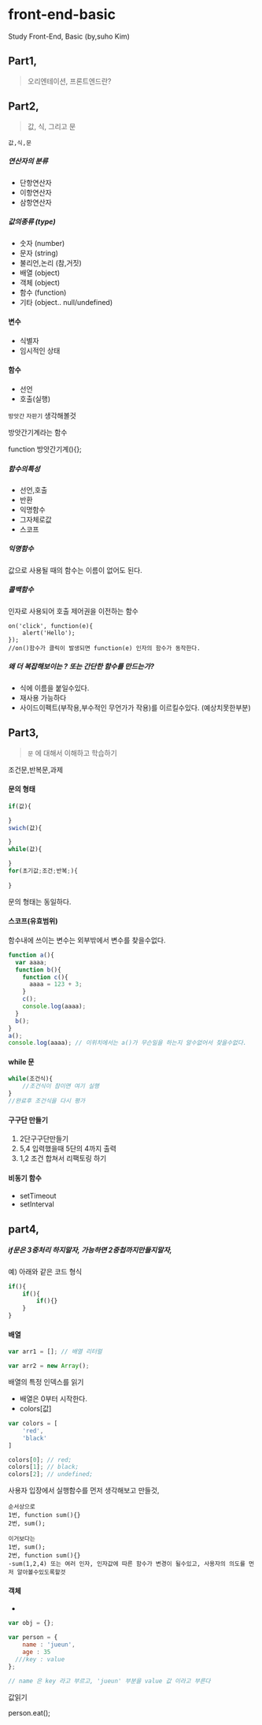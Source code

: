 # front-end-basic
Study Front-End, Basic (by,suho Kim)





## Part1,

> 오리엔테이션, 프론트엔드란?



## Part2,

> 값, 식, 그리고 문

```
값,식,문
```

##### 연산자의 분류

- 단항연산자
- 이항연산자
- 삼항연산자

##### 값의종류 (type)

- 숫자 (number)
- 문자 (string)
- 불리언,논리 (참,거짓)
- 배열 (object)
- 객체 (object)
- 함수 (function)
- 기타 (object.. null/undefined)

#### 변수

- 식별자
- 임시적인 상태

#### 함수

- 선언
- 호출(실행)

`방앗간` `자판기` 생각해볼것

방앗간기계라는 함수

function 방앗간기계(){};

##### 함수의특성

- 선언,호출
- 반환
- 익명함수
- 그자체로값
- 스코프

##### 익명함수

값으로 사용될 때의 함수는 이름이 없어도 된다.

##### 콜백함수

인자로 사용되어 호출 제어권을 이전하는 함수

```
on('click', function(e){
	alert('Hello');
});
//on()함수가 클릭이 발생되면 function(e) 인자의 함수가 동작한다.
```

##### 왜 더 복잡해보이는 ? 또는 간단한 함수를 만드는가?

- 식에 이름을 붙일수있다.
- 재사용 가능하다
- 사이드이펙트(부작용,부수적인 무언가가 작용)를 이르킬수있다. (예상치못한부분)



## Part3,

> `문` 에 대해서 이해하고 학습하기

조건문,반복문,과제

#### 문의 형태

```javascript
if(값){

}
swich(값){

}
while(값){

}
for(초기값;조건;반복;){
  
}
```

문의 형태는 동일하다.

#### 스코프(유효범위)

함수내에 쓰이는 변수는 외부밖에서 변수를 찾을수없다.

```javascript
function a(){
  var aaaa;
  function b(){
    function c(){
      aaaa = 123 + 3;
    }
    c();
    console.log(aaaa);
  }
  b();
}
a();
console.log(aaaa); // 이위치에서는 a()가 무슨일을 하는지 알수없어서 찾을수없다.
```

#### while 문

```javascript
while(조건식){
	//조건식이 참이면 여기 실행
}
//완료후 조건식을 다시 평가
```

#### 구구단 만들기

1. 2단구구단만들기
2. 5,4 입력했을때 5단의 4까지 출력
3. 1,2 조건 합쳐서 리팩토링 하기

#### 비동기 함수

- setTimeout
- setInterval 



## part4,


##### if문은 3중처리 하지말자, 가능하면 2중첩까지만들지말자,

예) 아래와 같은 코드 형식 

```javascript
if(){
	if(){
		if(){}
	}
}
```



#### 배열

```javascript
var arr1 = []; // 배열 리터럴

var arr2 = new Array();
```



배열의 특정 인덱스를 읽기

- 배열은 0부터 시작한다.
- colors[값]

```javascript
var colors = [
	'red',
	'black'
]

colors[0]; // red;
colors[1]; // black;
colors[2]; // undefined;
```




사용자 입장에서 실행함수를 먼저 생각해보고 만들것,

```
순서상으로
1번, function sum(){}
2번, sum();

이거보다는
1번, sum();
2번, function sum(){}
-sum(1,2,4) 또는 여러 인자, 인자값에 따른 함수가 변경이 될수있고, 사용자의 의도를 먼저 알아볼수있도록할것
```



#### 객체

- 

```javascript
var obj = {};

var person = {
	name : 'jueun',
	age : 35
  ///key : value
};

// name 은 key 라고 부르고, 'jueun' 부분을 value 값 이라고 부른다
```

값읽기

person.eat();

